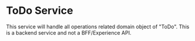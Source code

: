 # ToDo Service

This service will handle all operations related domain object of "ToDo". This is a backend service and not a BFF/Experience API.
